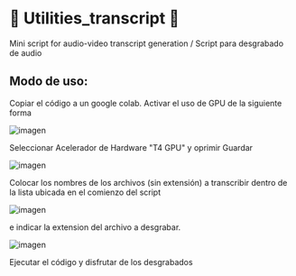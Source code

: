 # 🎵 Utilities_transcript 📓
Mini script for audio-video transcript generation / Script para desgrabado de audio

## Modo de uso:
Copiar el código a un google colab.
Activar el uso de GPU de la siguiente forma

![imagen](https://github.com/user-attachments/assets/d28601b6-2018-448b-b124-f5384094d9ba)

Seleccionar Acelerador de Hardware "T4 GPU" y oprimir Guardar

![imagen](https://github.com/user-attachments/assets/7b19bb69-c4b0-4f9f-aea0-c6170fed9213)

Colocar los nombres de los archivos (sin extensión) a transcribir dentro de la lista ubicada en el comienzo del script

![imagen](https://github.com/user-attachments/assets/0d7f4a71-e3ab-4be1-a248-623d099da376)

e indicar la extension del archivo a desgrabar. 

![imagen](https://github.com/user-attachments/assets/6da0baa2-e39e-4582-a0f2-4ce066151beb)



Ejecutar el código y disfrutar de los desgrabados
